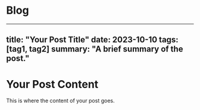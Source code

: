 # Blog

   ---
   title: "Your Post Title"
   date: 2023-10-10
   tags: [tag1, tag2]
   summary: "A brief summary of the post."
   ---

   # Your Post Content

   This is where the content of your post goes.